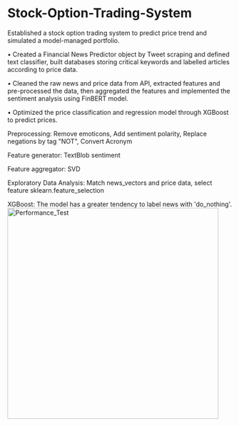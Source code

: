 # Stock-Option-Trading-System
Established a stock option trading system to predict price trend and simulated a model-managed portfolio. 

•	Created a Financial News Predictor object by Tweet scraping and defined text classifier, built databases storing critical keywords and labelled articles according to price data. 

•	Cleaned the raw news and price data from API, extracted features and pre-processed the data, then aggregated the features and implemented the sentiment analysis using FinBERT model. 

•	Optimized the price classification and regression model through XGBoost to predict prices. 

Preprocessing: Remove emoticons, Add sentiment polarity, Replace negations by tag "NOT", Convert Acronym

Feature generator: TextBlob sentiment

Feature aggregator: SVD

Exploratory Data Analysis: Match news_vectors and price data, select feature sklearn.feature_selection

XGBoost: The model has a greater tendency to label news with 'do_nothing'.
<img width="473" alt="Performance_Test" src="https://user-images.githubusercontent.com/92975748/235268279-1326fd47-4cd7-40d1-8629-f38ee280884d.png">






